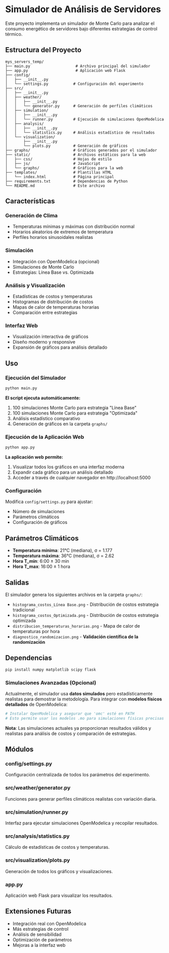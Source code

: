 # Simulador de Análisis de Servidores

Este proyecto implementa un simulador de Monte Carlo para analizar el consumo energético de servidores bajo diferentes estrategias de control térmico.

## Estructura del Proyecto

```
mys_servers_temp/
├── main.py                    # Archivo principal del simulador
├── app.py                     # Aplicación web Flask
├── config/
│   ├── __init__.py
│   └── settings.py           # Configuración del experimento
├── src/
│   ├── __init__.py
│   ├── weather/
│   │   ├── __init__.py
│   │   └── generator.py      # Generación de perfiles climáticos
│   ├── simulation/
│   │   ├── __init__.py
│   │   └── runner.py         # Ejecución de simulaciones OpenModelica
│   ├── analysis/
│   │   ├── __init__.py
│   │   └── statistics.py     # Análisis estadístico de resultados
│   └── visualization/
│       ├── __init__.py
│       └── plots.py          # Generación de gráficos
├── graphs/                   # Gráficos generados por el simulador
├── static/                   # Archivos estáticos para la web
│   ├── css/                  # Hojas de estilo
│   ├── js/                   # JavaScript
│   └── graphs/               # Gráficos para la web
├── templates/                # Plantillas HTML
│   └── index.html            # Página principal
├── requirements.txt          # Dependencias de Python
└── README.md                 # Este archivo
```

## Características

### Generación de Clima
- Temperaturas mínimas y máximas con distribución normal
- Horarios aleatorios de extremos de temperatura
- Perfiles horarios sinusoidales realistas

### Simulación
- Integración con OpenModelica (opcional)
- Simulaciones de Monte Carlo
- Estrategias: Línea Base vs. Optimizada

### Análisis y Visualización
- Estadísticas de costos y temperaturas
- Histogramas de distribución de costos
- Mapas de calor de temperaturas horarias
- Comparación entre estrategias

### Interfaz Web
- Visualización interactiva de gráficos
- Diseño moderno y responsive
- Expansión de gráficos para análisis detallado

## Uso

### Ejecución del Simulador
```bash
python main.py
```

**El script ejecuta automáticamente:**
1. 100 simulaciones Monte Carlo para estrategia "Línea Base"
2. 100 simulaciones Monte Carlo para estrategia "Optimizada"  
3. Análisis estadístico comparativo
4. Generación de gráficos en la carpeta `graphs/`

### Ejecución de la Aplicación Web
```bash
python app.py
```

**La aplicación web permite:**
1. Visualizar todos los gráficos en una interfaz moderna
2. Expandir cada gráfico para un análisis detallado
3. Acceder a través de cualquier navegador en http://localhost:5000

### Configuración
Modifica `config/settings.py` para ajustar:
- Número de simulaciones
- Parámetros climáticos
- Configuración de gráficos

## Parámetros Climáticos

- **Temperatura mínima**: 21°C (mediana), σ = 1.177
- **Temperatura máxima**: 36°C (mediana), σ = 2.62
- **Hora T_min**: 6:00 ± 30 min
- **Hora T_max**: 16:00 ± 1 hora

## Salidas

El simulador genera los siguientes archivos en la carpeta `graphs/`:
- `histograma_costos_Línea Base.png` - Distribución de costos estrategia tradicional
- `histograma_costos_Optimizada.png` - Distribución de costos estrategia optimizada  
- `distribucion_temperaturas_horarias.png` - Mapa de calor de temperaturas por hora
- `diagnostico_randomizacion.png` - **Validación científica de la randomización**

## Dependencias

```bash
pip install numpy matplotlib scipy flask
```

### Simulaciones Avanzadas (Opcional)

Actualmente, el simulador usa **datos simulados** pero estadísticamente realistas para demostrar la metodología. Para integrar con **modelos físicos detallados** de OpenModelica:

```bash
# Instalar OpenModelica y asegurar que 'omc' esté en PATH
# Esto permite usar los modelos .mo para simulaciones físicas precisas
```

**Nota**: Las simulaciones actuales ya proporcionan resultados válidos y realistas para análisis de costos y comparación de estrategias.

## Módulos

### config/settings.py
Configuración centralizada de todos los parámetros del experimento.

### src/weather/generator.py
Funciones para generar perfiles climáticos realistas con variación diaria.

### src/simulation/runner.py
Interfaz para ejecutar simulaciones OpenModelica y recopilar resultados.

### src/analysis/statistics.py
Cálculo de estadísticas de costos y temperaturas.

### src/visualization/plots.py
Generación de todos los gráficos y visualizaciones.

### app.py
Aplicación web Flask para visualizar los resultados.

## Extensiones Futuras

- Integración real con OpenModelica
- Más estrategias de control
- Análisis de sensibilidad
- Optimización de parámetros
- Mejoras a la interfaz web
